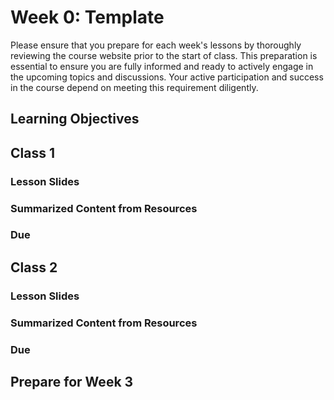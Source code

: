 # Week 0: Template

Please ensure that you prepare for each week's lessons by thoroughly reviewing the course website prior to the start of class. This preparation is essential to ensure you are fully informed and ready to actively engage in the upcoming topics and discussions. Your active participation and success in the course depend on meeting this requirement diligently.

## Learning Objectives

## Class 1

### Lesson Slides

### Summarized Content from Resources

### Due

## Class 2

### Lesson Slides

### Summarized Content from Resources

### Due

## Prepare for Week 3
